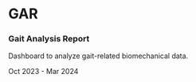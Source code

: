 # GAR
### Gait Analysis Report

Dashboard to analyze gait-related biomechanical data.

Oct 2023 - Mar 2024
